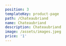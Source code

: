 ```yaml
---
position: 3
templateKey: product-page
path: /Chateaubriand
name: Chateaubriand
description: Chateaubriand
image: /assets/images.jpeg
price: '1'
---
```


